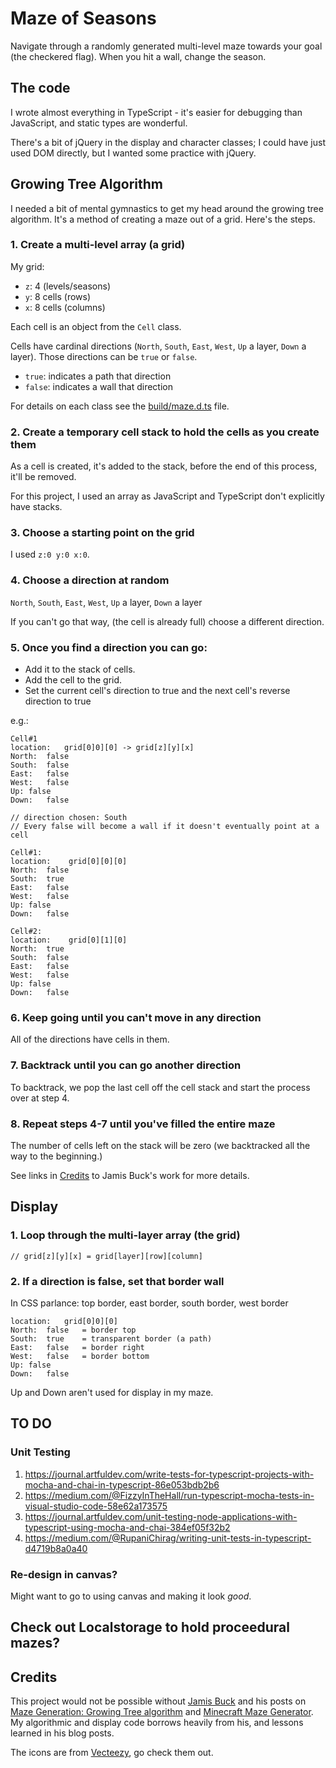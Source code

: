 # Maze of Seasons
Navigate through a randomly generated multi-level maze towards your goal (the checkered flag). When you hit a wall, change the season.

## The code
I wrote almost everything in TypeScript - it's easier for debugging than JavaScript, and static types are wonderful.

There's a bit of jQuery in the display and character classes; I could have just used DOM directly, but I wanted some practice with jQuery.


## Growing Tree Algorithm
I needed a bit of mental gymnastics to get my head around the growing tree algorithm. It's a method of creating a maze out of a grid. Here's the steps.

### 1. Create a multi-level array (a grid)
My grid:
- `z`: 4 (levels/seasons)
- `y`: 8 cells (rows)
- `x`: 8 cells (columns)

Each cell is an object from the `Cell` class.

Cells have cardinal directions (`North`, `South`, `East`, `West`, `Up` a layer, `Down` a layer). Those directions can be `true` or `false`.
- `true`: indicates a path that direction
- `false`: indicates a wall that direction

For details on each class see the [build/maze.d.ts](https://github.com/alexkadis/maze-game/blob/master/build/maze.d.ts) file.

### 2. Create a temporary cell stack to hold the cells as you create them
As a cell is created, it's added to the stack, before the end of this process, it'll be removed.

For this project, I used an array as JavaScript and TypeScript don't explicitly have stacks.

### 3. Choose a starting point on the grid
I used `z:0 y:0 x:0`.

### 4. Choose a direction at random
`North`, `South`, `East`, `West`, `Up` a layer, `Down` a layer

If you can't go that way, (the cell is already full) choose a different direction.

### 5. Once you find a direction you can go:
- Add it to the stack of cells.
- Add the cell to the grid.
- Set the current cell's direction to true and the next cell's reverse direction to true

e.g.: 
```
Cell#1
location:	grid[0]0][0] -> grid[z][y][x]
North:	false
South:	false
East:	false
West:	false
Up:	false
Down:	false

// direction chosen: South
// Every false will become a wall if it doesn't eventually point at a cell

Cell#1:
location:	 grid[0][0][0]
North:	false
South:	true
East:	false
West:	false
Up:	false
Down:	false

Cell#2:
location:	 grid[0][1][0]
North:	true
South:	false
East:	false
West:	false
Up:	false
Down:	false
```


### 6. Keep going until you can't move in any direction
All of the directions have cells in them.

### 7. Backtrack until you can go another direction
To backtrack, we pop the last cell off the cell stack and start the process over at step 4.


### 8. Repeat steps 4-7 until you've filled the entire maze
The number of cells left on the stack will be zero (we backtracked all the way to the beginning.)

See links in [Credits](#credits) to Jamis Buck's work for more details.

## Display
### 1. Loop through the multi-layer array (the grid)
`// grid[z][y][x] = grid[layer][row][column]`
### 2. If a direction is false, set that border wall
In CSS parlance: top border, east border, south border, west border

```
location:	grid[0]0][0]
North:	false	= border top
South:	true	= transparent border (a path)
East:	false	= border right
West:	false	= border bottom
Up:	false
Down:	false
```

Up and Down aren't used for display in my maze.

## TO DO
### Unit Testing
1. https://journal.artfuldev.com/write-tests-for-typescript-projects-with-mocha-and-chai-in-typescript-86e053bdb2b6
2. https://medium.com/@FizzyInTheHall/run-typescript-mocha-tests-in-visual-studio-code-58e62a173575
3. https://journal.artfuldev.com/unit-testing-node-applications-with-typescript-using-mocha-and-chai-384ef05f32b2
4. https://medium.com/@RupaniChirag/writing-unit-tests-in-typescript-d4719b8a0a40


### Re-design in canvas?
Might want to go to using canvas and making it look *good*.

## Check out Localstorage to hold proceedural mazes?

## Credits
This project would not be possible without [Jamis Buck](https://github.com/jamis) and his posts on [Maze Generation: Growing Tree algorithm](http://weblog.jamisbuck.org/2011/1/27/maze-generation-growing-tree-algorithm) and [Minecraft Maze Generator](http://jamisbuck.org/mazes/minecraft.html). My algorithmic and display code borrows heavily from his, and lessons learned in his blog posts.

The icons are from [Vecteezy](https://www.vecteezy.com/), go check them out.

